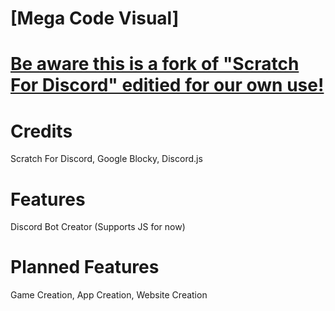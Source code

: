 # [Mega Code Visual]

# [Be aware this is a fork of "Scratch For Discord" editied for our own use!](https://github.com/Androz2091/scratch-for-discord)

# Credits
 Scratch For Discord,
 Google Blocky,
 Discord.js
 
 # Features
 Discord Bot Creator (Supports JS for now)

# Planned Features
 Game Creation,
 App Creation,
 Website Creation
